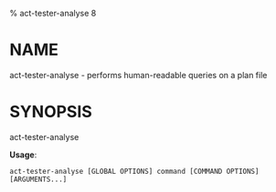 % act-tester-analyse 8

# NAME

act-tester-analyse - performs human-readable queries on a plan file

# SYNOPSIS

act-tester-analyse

**Usage**:

```
act-tester-analyse [GLOBAL OPTIONS] command [COMMAND OPTIONS] [ARGUMENTS...]
```

